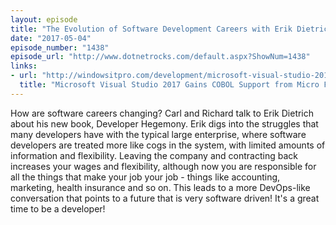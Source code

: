 ```yaml
---
layout: episode
title: "The Evolution of Software Development Careers with Erik Dietrich"
date: "2017-05-04"
episode_number: "1438"
episode_url: "http://www.dotnetrocks.com/default.aspx?ShowNum=1438"
links:
- url: "http://windowsitpro.com/development/microsoft-visual-studio-2017-gains-cobol-support-micro-focus"
  title: "Microsoft Visual Studio 2017 Gains COBOL Support from Micro Focus | IT Pro"
---
```


How are software careers changing? Carl and Richard talk to Erik Dietrich about his new book, Developer Hegemony. Erik digs into the struggles that many developers have with the typical large enterprise, where software developers are treated more like cogs in the system, with limited amounts of information and flexibility. Leaving the company and contracting back increases your wages and flexibility, although now you are responsible for all the things that make your job your job - things like accounting, marketing, health insurance and so on. This leads to a more DevOps-like conversation that points to a future that is very software driven! It's a great time to be a developer!
